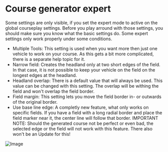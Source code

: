# Course generator expert


Some settings are only visible, if you set the expert mode to active on the global courseplay settings.
Before you play arround with those settings, you should make sure you know what the basic settings do.
Some expert settings only work properly under some conditions.

- Multiple Tools: This setting is used when you want more then just one vehicle to work on your course. As this gets a bit more complicated, there is a separate help topic for it.
- Narrow field: Creates the headland only at two short edges of the field. In that case, it is not possible to keep your vehicle on the field on the longest edges at the headland.
- Headland overlap: There is a default value that will always be used. This value can be changed with this setting. The overlap will be withing the field and won't overlap the field border.
- Field margin: This setting lets you move the field border in- or outwards of the original border.
- Use base line edge: A completly new feature, what only works on specific fields. If you have a field with a long radial border and place the field marker near it, the center line will follow that border.
IMPORTANT NOTE: Should the generated course not be perfect or even bad, the selected edge or the field will not work with this feature. There also won't be an Update for this!


![Image](assets/baseedge_0_0_1020_545.png)

